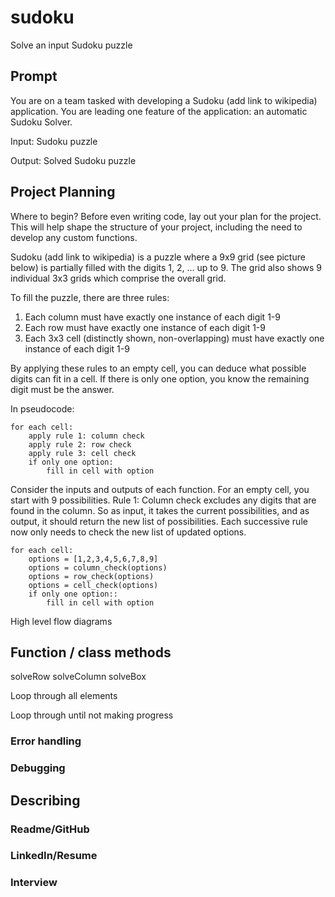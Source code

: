 # sudoku
Solve an input Sudoku puzzle

## Prompt

You are on a team tasked with developing a Sudoku (add link to wikipedia) application. You are leading one feature of the application: an automatic Sudoku Solver.

Input: Sudoku puzzle

Output: Solved Sudoku puzzle

## Project Planning

Where to begin? Before even writing code, lay out your plan for the project. This will help shape the structure of your project, including the need to develop any custom functions.

Sudoku (add link to wikipedia) is a puzzle where a 9x9 grid (see picture below) is partially filled with the digits 1, 2, ... up to 9. The grid also shows 9 individual 3x3 grids which comprise the overall grid. 

To fill the puzzle, there are three rules:
1. Each column must have exactly one instance of each digit 1-9
2. Each row must have exactly one instance of each digit 1-9
3. Each 3x3 cell (distinctly shown, non-overlapping) must have exactly one instance of each digit 1-9

By applying these rules to an empty cell, you can deduce what possible digits can fit in a cell. If there is only one option, you know the remaining digit must be the answer.

In pseudocode:

```
for each cell:
    apply rule 1: column check
    apply rule 2: row check
    apply rule 3: cell check
    if only one option:
        fill in cell with option
```

Consider the inputs and outputs of each function. For an empty cell, you start with 9 possibilities. Rule 1: Column check excludes any digits that are found in the column. So as input, it takes the current possibilities, and as output, it should return the new list of possibilities. Each successive rule now only needs to check the new list of updated options.

```
for each cell:
    options = [1,2,3,4,5,6,7,8,9]
    options = column_check(options)
    options = row_check(options)
    options = cell_check(options)
    if only one option::
        fill in cell with option
```

High level flow diagrams

## Function / class methods

solveRow
solveColumn
solveBox

Loop through all elements

Loop through until not making progress

### Error handling

### Debugging

## Describing

### Readme/GitHub

### LinkedIn/Resume

### Interview
